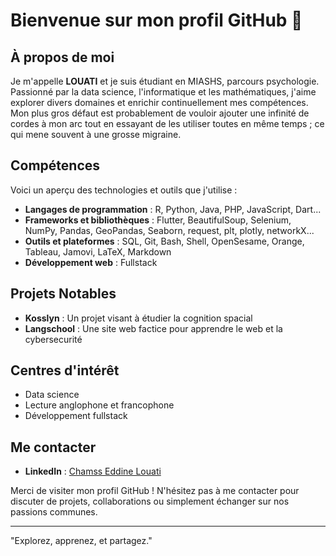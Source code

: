 # Bienvenue sur mon profil GitHub 👋

## À propos de moi

Je m'appelle **LOUATI** et je suis étudiant en MIASHS, parcours psychologie. Passionné par la data science, l'informatique et les mathématiques, j'aime explorer divers domaines et enrichir continuellement mes compétences. Mon plus gros défaut est probablement de vouloir ajouter une infinité de cordes à mon arc tout en essayant de les utiliser toutes en même temps ; ce qui mene souvent à une grosse migraine.

## Compétences

Voici un aperçu des technologies et outils que j'utilise :

- **Langages de programmation** : R, Python, Java, PHP, JavaScript, Dart...
- **Frameworks et bibliothèques** : Flutter, BeautifulSoup, Selenium, NumPy, Pandas, GeoPandas, Seaborn, request, plt, plotly, networkX...
- **Outils et plateformes** : SQL, Git, Bash, Shell, OpenSesame, Orange, Tableau, Jamovi, LaTeX, Markdown
- **Développement web** : Fullstack

## Projets Notables

- **Kosslyn** : Un projet visant à étudier la cognition spacial
- **Langschool** : Une site web factice pour apprendre le web et la cybersecurité

## Centres d'intérêt

- Data science
- Lecture anglophone et francophone
- Développement fullstack


## Me contacter

- **LinkedIn** : [Chamss Eddine Louati](https://www.linkedin.com/in/chamss-eddine-louati-50a4992a0?utm_source=share&utm_campaign=share_via&utm_content=profile&utm_medium=ios_app)

Merci de visiter mon profil GitHub ! N'hésitez pas à me contacter pour discuter de projets, collaborations ou simplement échanger sur nos passions communes.

---

"Explorez, apprenez, et partagez."

